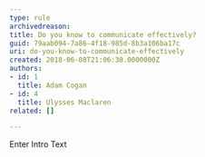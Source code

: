 ```yaml
---
type: rule
archivedreason: 
title: Do you know to communicate effectively?
guid: 79aab094-7a86-4f18-985d-8b3a106ba17c
uri: do-you-know-to-communicate-effectively
created: 2018-06-08T21:06:30.0000000Z
authors:
- id: 1
  title: Adam Cogan
- id: 4
  title: Ulysses Maclaren
related: []

---
```



Enter Intro Text
<br><excerpt class='endintro'></excerpt><br>



